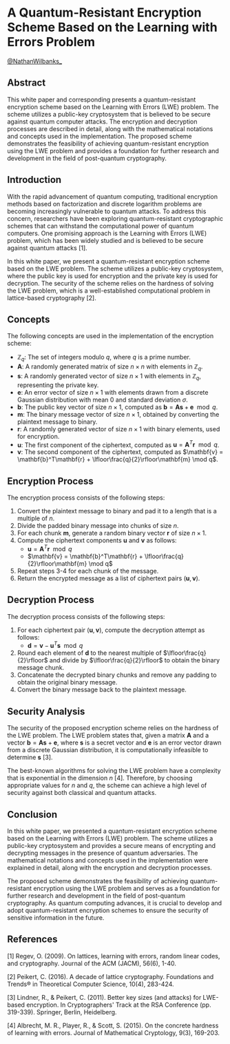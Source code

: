 # A Quantum-Resistant Encryption Scheme Based on the Learning with Errors Problem

[@NathanWilbanks\_](https://twitter.com/NathanWilbanks_)

## Abstract

This white paper and corresponding presents a quantum-resistant encryption scheme based on the Learning with Errors (LWE) problem. The scheme utilizes a public-key cryptosystem that is believed to be secure against quantum computer attacks. The encryption and decryption processes are described in detail, along with the mathematical notations and concepts used in the implementation. The proposed scheme demonstrates the feasibility of achieving quantum-resistant encryption using the LWE problem and provides a foundation for further research and development in the field of post-quantum cryptography.

## Introduction

With the rapid advancement of quantum computing, traditional encryption methods based on factorization and discrete logarithm problems are becoming increasingly vulnerable to quantum attacks. To address this concern, researchers have been exploring quantum-resistant cryptographic schemes that can withstand the computational power of quantum computers. One promising approach is the Learning with Errors (LWE) problem, which has been widely studied and is believed to be secure against quantum attacks [1].

In this white paper, we present a quantum-resistant encryption scheme based on the LWE problem. The scheme utilizes a public-key cryptosystem, where the public key is used for encryption and the private key is used for decryption. The security of the scheme relies on the hardness of solving the LWE problem, which is a well-established computational problem in lattice-based cryptography [2].

## Concepts

The following concepts are used in the implementation of the encryption scheme:

- $\mathbb{Z}_q$: The set of integers modulo $q$, where $q$ is a prime number.
- $\mathbf{A}$: A randomly generated matrix of size $n \times n$ with elements in $\mathbb{Z}_q$.
- $\mathbf{s}$: A randomly generated vector of size $n \times 1$ with elements in $\mathbb{Z}_q$, representing the private key.
- $\mathbf{e}$: An error vector of size $n \times 1$ with elements drawn from a discrete Gaussian distribution with mean 0 and standard deviation $\sigma$.
- $\mathbf{b}$: The public key vector of size $n \times 1$, computed as $\mathbf{b} = \mathbf{A}\mathbf{s} + \mathbf{e} \mod q$.
- $\mathbf{m}$: The binary message vector of size $n \times 1$, obtained by converting the plaintext message to binary.
- $\mathbf{r}$: A randomly generated vector of size $n \times 1$ with binary elements, used for encryption.
- $\mathbf{u}$: The first component of the ciphertext, computed as $\mathbf{u} = \mathbf{A}^T\mathbf{r} \mod q$.
- $\mathbf{v}$: The second component of the ciphertext, computed as $\mathbf{v} = \mathbf{b}^T\mathbf{r} + \lfloor\frac{q}{2}\rfloor\mathbf{m} \mod q$.

## Encryption Process

The encryption process consists of the following steps:

1. Convert the plaintext message to binary and pad it to a length that is a multiple of $n$.
2. Divide the padded binary message into chunks of size $n$.
3. For each chunk $\mathbf{m}$, generate a random binary vector $\mathbf{r}$ of size $n \times 1$.
4. Compute the ciphertext components $\mathbf{u}$ and $\mathbf{v}$ as follows:
   - $\mathbf{u} = \mathbf{A}^T\mathbf{r} \mod q$
   - $\mathbf{v} = \mathbf{b}^T\mathbf{r} + \lfloor\frac{q}{2}\rfloor\mathbf{m} \mod q$
5. Repeat steps 3-4 for each chunk of the message.
6. Return the encrypted message as a list of ciphertext pairs $(\mathbf{u}, \mathbf{v})$.

## Decryption Process

The decryption process consists of the following steps:

1. For each ciphertext pair $(\mathbf{u}, \mathbf{v})$, compute the decryption attempt as follows:
   - $\mathbf{d} = \mathbf{v} - \mathbf{u}^T\mathbf{s} \mod q$
2. Round each element of $\mathbf{d}$ to the nearest multiple of $\lfloor\frac{q}{2}\rfloor$ and divide by $\lfloor\frac{q}{2}\rfloor$ to obtain the binary message chunk.
3. Concatenate the decrypted binary chunks and remove any padding to obtain the original binary message.
4. Convert the binary message back to the plaintext message.

## Security Analysis

The security of the proposed encryption scheme relies on the hardness of the LWE problem. The LWE problem states that, given a matrix $\mathbf{A}$ and a vector $\mathbf{b} = \mathbf{A}\mathbf{s} + \mathbf{e}$, where $\mathbf{s}$ is a secret vector and $\mathbf{e}$ is an error vector drawn from a discrete Gaussian distribution, it is computationally infeasible to determine $\mathbf{s}$ [3].

The best-known algorithms for solving the LWE problem have a complexity that is exponential in the dimension $n$ [4]. Therefore, by choosing appropriate values for $n$ and $q$, the scheme can achieve a high level of security against both classical and quantum attacks.

## Conclusion

In this white paper, we presented a quantum-resistant encryption scheme based on the Learning with Errors (LWE) problem. The scheme utilizes a public-key cryptosystem and provides a secure means of encrypting and decrypting messages in the presence of quantum adversaries. The mathematical notations and concepts used in the implementation were explained in detail, along with the encryption and decryption processes.

The proposed scheme demonstrates the feasibility of achieving quantum-resistant encryption using the LWE problem and serves as a foundation for further research and development in the field of post-quantum cryptography. As quantum computing advances, it is crucial to develop and adopt quantum-resistant encryption schemes to ensure the security of sensitive information in the future.

## References

[1] Regev, O. (2009). On lattices, learning with errors, random linear codes, and cryptography. Journal of the ACM (JACM), 56(6), 1-40.

[2] Peikert, C. (2016). A decade of lattice cryptography. Foundations and Trends® in Theoretical Computer Science, 10(4), 283-424.

[3] Lindner, R., & Peikert, C. (2011). Better key sizes (and attacks) for LWE-based encryption. In Cryptographers' Track at the RSA Conference (pp. 319-339). Springer, Berlin, Heidelberg.

[4] Albrecht, M. R., Player, R., & Scott, S. (2015). On the concrete hardness of learning with errors. Journal of Mathematical Cryptology, 9(3), 169-203.
